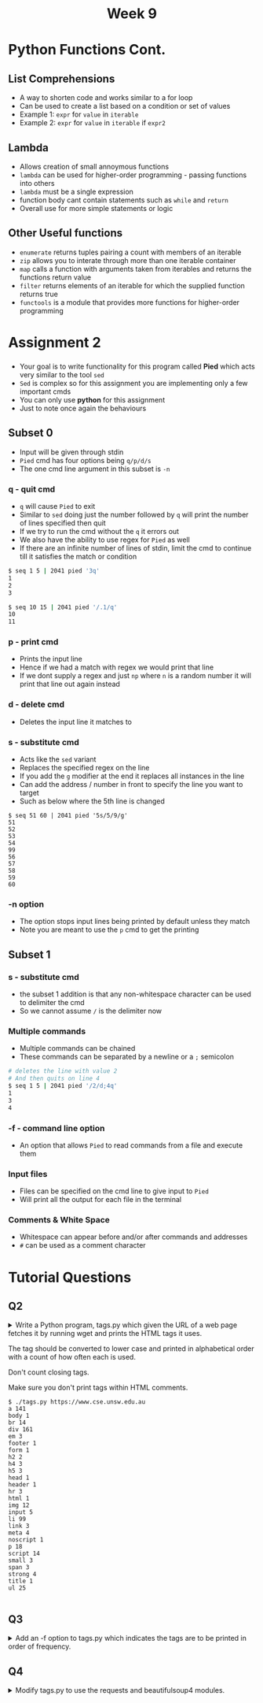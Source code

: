 <h1 align="center">Week 9</h1>

<h1>Python Functions Cont.</h1>

###

<h2>List Comprehensions</h2>

- A way to shorten code and works similar to a for loop
- Can be used to create a list based on a condition or set of values
- Example 1: `expr` for `value` in `iterable`
- Example 2: `expr` for `value` in `iterable` if `expr2`

<h2>Lambda</h2>

- Allows creation of small annoymous functions
- `lambda` can be used for higher-order programming - passing functions into others
- `lambda` must be a single expression
- function body cant contain statements such as `while` and `return`
- Overall use for more simple statements or logic

<h2>Other Useful functions </h2>

- `enumerate` returns tuples pairing a count with members of an iterable
- `zip` allows you to interate through more than one iterable container
- `map` calls a function with arguments taken from iterables and returns the functions return value
- `filter` returns elements of an iterable for which the supplied function returns true
- `functools` is a module that provides more functions for higher-order programming

<h1>Assignment 2</h1>

###

- Your goal is to write functionality for this program called **Pied** which acts very similar to the tool `sed`
- `Sed` is complex so for this assignment you are implementing only a few important cmds
- You can only use **python** for this assignment
- Just to note once again the behaviours

<h2>Subset 0</h2>

- Input will be given through stdin
- `Pied` cmd has four options being `q/p/d/s`
- The one cmd line argument in this subset is `-n`

<h3>q - quit cmd</h3>

- `q` will cause `Pied` to exit
- Similar to `sed` doing just the number followed by `q` will print the number of lines specified then quit
- If we try to run the cmd without the `q` it errors out
- We also have the ability to use regex for `Pied` as well
- If there are an infinite number of lines of stdin, limit the cmd to continue till it satisfies the match or condition

```sh
$ seq 1 5 | 2041 pied '3q'
1
2
3

$ seq 10 15 | 2041 pied '/.1/q'
10
11
```

<h3>p - print cmd</h3>

- Prints the input line
- Hence if we had a match with regex we would print that line
- If we dont supply a regex and just `np` where `n` is a random number it will print that line out again instead

<h3>d - delete cmd</h3>

- Deletes the input line it matches to

<h3>s - substitute cmd</h3>

- Acts like the `sed` variant
- Replaces the specified regex on the line
- If you add the `g` modifier at the end it replaces all instances in the line
- Can add the address / number in front to specify the line you want to target
- Such as below where the 5th line is changed

```
$ seq 51 60 | 2041 pied '5s/5/9/g'
51
52
53
54
99
56
57
58
59
60
```

<h3>-n option</h3>

- The option stops input lines being printed by default unless they match
- Note you are meant to use the `p` cmd to get the printing

<h2>Subset 1</h2>

<h3>s - substitute cmd</h3>

- the subset 1 addition is that any non-whitespace character can be used to delimiter the cmd
- So we cannot assume `/` is the delimiter now

<h3>Multiple commands</h3>

- Multiple commands can be chained
- These commands can be separated by a newline or a `;` semicolon

```sh
# deletes the line with value 2
# And then quits on line 4
$ seq 1 5 | 2041 pied '/2/d;4q'
1
3
4
```

<h3>-f - command line option</h3>

- An option that allows `Pied` to read commands from a file and execute them

<h3>Input files</h3>

- Files can be specified on the cmd line to give input to `Pied`
- Will print all the output for each file in the terminal

<h3>Comments & White Space</h3>

- Whitespace can appear before and/or after commands and addresses
- `#` can be used as a comment character

<h1>Tutorial Questions</h1>

<!-- Start of Q  -->
<h2>Q2</h2>
<details> 
<!-- ==========  -->
<summary>Write a Python program, tags.py which given the URL of a web page fetches it by running wget and prints the HTML tags it uses.

The tag should be converted to lower case and printed in alphabetical order with a count of how often each is used.

Don't count closing tags.

Make sure you don't print tags within HTML comments.

```
$ ./tags.py https://www.cse.unsw.edu.au
a 141
body 1
br 14
div 161
em 3
footer 1
form 1
h2 2
h4 3
h5 3
head 1
header 1
hr 3
html 1
img 12
input 5
li 99
link 3
meta 4
noscript 1
p 18
script 14
small 3
span 3
strong 4
title 1
ul 25
```

</summary>

###

```python
#! /usr/bin/env python3

# written by Nasser Malibari and Dylan Brotherston
# fetch specified web page and count the HTML tags in them

import sys, re, subprocess
from collections import Counter

def main():

    if len(sys.argv) != 2:
        print(f"Usage: {sys.argv[0]} <url>", file=sys.stderr)
        sys.exit(1)

    url = sys.argv[1]

    process = subprocess.run(["wget", "-q", "-O-", url], capture_output=True, text=True)
    webpage = process.stdout.lower()

    # remove comments
    webpage = re.sub(r"<!--.*?-->", "", webpage, flags=re.DOTALL)

    # get all tags
    # note: use of capturing in re.findall returns list of the captured part
    tags = re.findall(r"<\s*(\w+)", webpage)

    # using collections.counter, alternatively can use a dict to count
    tags_counter = Counter()
    for tag in tags:
        tags_counter[tag] += 1

    for tag, counter in sorted(tags_counter.items()):
        print(f"{tag} {counter}")

if __name__ == "__main__":
    main()

```

<!-- End of Q  -->
</details> 
<!--  =======  -->

<!-- Start of Q  -->
<h2>Q3</h2>
<details> 
<!-- ==========  -->
<summary>Add an -f option to tags.py which indicates the tags are to be printed in order of frequency.</summary>

###

```python
#! /usr/bin/env python3

# written by Nasser Malibari and Dylan Brotherston
# fetch specified web page and count the HTML tags in them

import re, subprocess
from collections import Counter
from argparse import ArgumentParser

def main():

    parser = ArgumentParser()
    parser.add_argument('-f', '--frequency', action='store_true', help='print tags by frequency')
    parser.add_argument("url", help="url to fetch")
    args = parser.parse_args()

    process = subprocess.run(["wget", "-q", "-O-", args.url], capture_output=True, text=True)
    webpage = process.stdout.lower()

    # remove comments
    webpage = re.sub(r"<!--.*?-->", "", webpage, flags=re.DOTALL)

    # get all tags
    # note: use of capturing in re.findall returns list of the captured part
    tags = re.findall(r"<\s*(\w+)", webpage)

    # using collections.counter, alternatively can use a dict to count
    tags_counter = Counter()
    for tag in tags:
        tags_counter[tag] += 1

    if args.frequency:
        for tag, counter in reversed(tags_counter.most_common()):
            print(f"{tag} {counter}")
    else:
        for tag, counter in sorted(tags_counter.items()):
            print(f"{tag} {counter}")

if __name__ == "__main__":
    main()
```

<!-- End of Q  -->
</details> 
<!--  =======  -->

<!-- Start of Q  -->
<h2>Q4</h2>
<details> 
<!-- ==========  -->
<summary>Modify tags.py to use the requests and beautifulsoup4 modules.</summary>

###

```python
#! /usr/bin/env python3

# written by Dylan Brotherston
# fetch specified web page and count the HTML tags in them

from collections import Counter
from argparse import ArgumentParser

import requests
from bs4 import BeautifulSoup

def main():

    parser = ArgumentParser()
    parser.add_argument('-f', '--frequency', action='store_true', help='print tags by frequency')
    parser.add_argument("url", help="url to fetch")
    args = parser.parse_args()

    response = requests.get(args.url)
    webpage = response.text.lower()

    soup = BeautifulSoup(webpage, 'html5lib')

    tags = soup.find_all()
    names = [tag.name for tag in tags]

    tags_counter = Counter()
    for tag in names:
        tags_counter[tag] += 1

    if args.frequency:
        for tag, counter in reversed(tags_counter.most_common()):
            print(f"{tag} {counter}")
    else:
        for tag, counter in sorted(tags_counter.items()):
            print(f"{tag} {counter}")

if __name__ == "__main__":
    main()
```

<!-- End of Q  -->
</details> 
<!--  =======  -->
